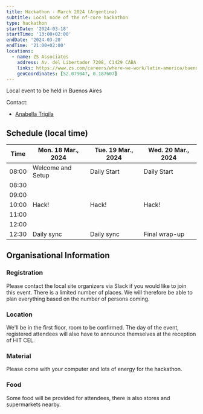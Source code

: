 ```yaml
---
title: Hackathon - March 2024 (Argentina)
subtitle: Local node of the nf-core hackathon
type: hackathon
startDate: '2024-03-18'
startTime: '13:00+02:00'
endDate: '2024-03-20'
endTime: '21:00+02:00'
locations:
  - name: ZS Associates
    address: Av. del Libertador 7208, C1429 CABA
    links: https://www.zs.com/careers/where-we-work/latin-america/buenos-aires
    geoCoordinates: [52.079047, 0.187607]
---
```


Local event to be held in Buenos Aires

Contact:

- [<i class="fab fa-slack"></i> Anabella Trigila](https://nfcore.slack.com/team/U03HEFYUW3H)

## Schedule (local time)

<div class="table-responsive">
    <table class="table table-hover table-sm table-bordered">
        <thead>
            <tr>
                <th>Time</th>
                <th>Mon. 18 Mar., 2024</th>
                <th>Tue. 19 Mar., 2024</th>
                <th>Wed. 20 Mar., 2024</th>
            </tr>
            </thead>
            <tbody>
            <tr>
                <td>08:00</td>
                <td background-color:navy; rowspan="1">Welcome and Setup</td>
                <td background-color:navy; rowspan="1">Daily Start</td>
                <td background-color:navy; rowspan="1">Daily Start</td>
            </tr>
                <td>08:30</td>
                <td rowspan="6">Hack!</td>
                <td rowspan="6">Hack!</td>
                <td rowspan="6">Hack!</td>
            </tr>
            <tr>
                <td>09:00</td>
            </tr>
            <tr>
                <td>10:00</td>
            </tr>
            <tr>
                <td>11:00</td>
            </tr>
            <tr>
                <td>12:00</td>
            </tr>
            <tr>
            </tr>
            <tr>
                <td>12:30</td>
                <td background-color:navy; rowspan="1">Daily sync</td>
                <td background-color:navy; rowspan="1">Daily sync</td>
                <td background-color:navy; rowspan="1">Final wrap-up</td>
            </tr>
        </tbody>
    </table>
</div>

## Organisational Information

### Registration

Please contact the local site organizers via Slack if you would like to join this event. There is a limited number of places. We will therefore be able to plan everything based on the number of persons coming.

### Location

We'll be in the first floor, room to be confirmed. The day of the event, registered attendees will also have to announce themselves at the reception of HIT CEL.

### Material

Please come with your computer and lots of energy for the hackathon.

### Food

Some food will be provided for attendees, there is also stores and supermarkets nearby.
